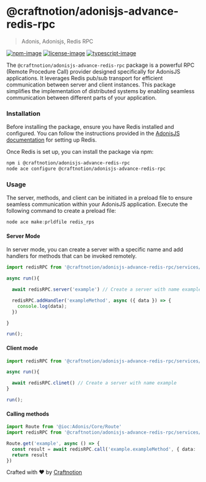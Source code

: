 # @craftnotion/adonisjs-advance-redis-rpc

> Adonis, Adonisjs, Redis RPC

[![npm-image]][npm-url] [![license-image]][license-url] [![typescript-image]][typescript-url]

The `@craftnotion/adonisjs-advance-redis-rpc` package is a powerful RPC (Remote Procedure Call) provider designed specifically for AdonisJS applications. It leverages Redis pub/sub transport for efficient communication between server and client instances. This package simplifies the implementation of distributed systems by enabling seamless communication between different parts of your application.

### Installation

Before installing the package, ensure you have Redis installed and configured. You can follow the instructions provided in the [AdonisJS documentation](https://docs.adonisjs.com/guides/redis) for setting up Redis.

Once Redis is set up, you can install the package via npm:

```bash
npm i @craftnotion/adonisjs-advance-redis-rpc
node ace configure @craftnotion/adonisjs-advance-redis-rpc
```

### Usage

The server, methods, and client can be initiated in a preload file to ensure seamless communication within your AdonisJS application. Execute the following command to create a preload file:

```ts
node ace make:prldfile redis_rps
```

#### Server Mode

In server mode, you can create a server with a specific name and add handlers for methods that can be invoked remotely.

```typescript
import redisRPC from '@craftnotion/adonisjs-advance-redis-rpc/services/main'

async run(){

  await redisRPC.server('example') // Create a server with name example

  redisRPC.addHandler('exampleMethod', async ({ data }) => {
    console.log(data);
  })

}

run();

```

#### Client mode

```typescript
import redisRPC from '@craftnotion/adonisjs-advance-redis-rpc/services/main'

async run(){

  await redisRPC.clinet() // Create a server with name example
}

run();

```

#### Calling methods
```ts
import Route from '@ioc:Adonis/Core/Route'
import redisRPC from '@craftnotion/adonisjs-advance-redis-rpc/services/main'

Route.get('example', async () => {
  const result = await redisRPC.call('example.exampleMethod', { data: 'message' })
  return result
})
```

Crafted with ❤️ by [Craftnotion](https://craftnotion.com)

[npm-image]: https://img.shields.io/npm/v/@craftnotion/adonisjs-advance-redis-rpc.svg?style=for-the-badge&logo=npm
[npm-url]: https://www.npmjs.com/package/@craftnotion/adonisjs-advance-redis-rpc 'npm'
[license-image]: https://img.shields.io/npm/l/@craftnotion/adonisjs-advance-redis-rpc?color=blueviolet&style=for-the-badge
[license-url]: LICENSE.md 'license'
[typescript-image]: https://img.shields.io/badge/Typescript-294E80.svg?style=for-the-badge&logo=typescript
[typescript-url]: "typescript"
